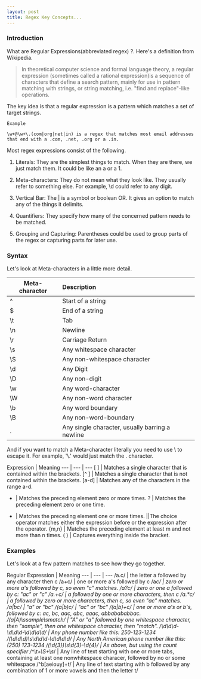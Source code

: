 ```yaml
---
layout: post
title: Regex Key Concepts...
---
```


### Introduction

What are Regular Expressions(abbreviated regex) ?. Here's a definition from Wikipedia.

>In theoretical computer science and formal language theory, a regular expression (sometimes called a rational expression)is a sequence of characters that define a search pattern,  mainly for use in pattern matching with strings, or string matching, i.e. "find and replace"-like operations.

  The key idea is that a regular expression is a pattern which matches a set of target strings.

    Example

    \w+@\w+\.(com|org|net|in) is a regex that matches most email addresses
    that end with a .com, .net, .org or a .in.

Most regex expressions consist of the following.

1. Literals: They are the simplest things to match. When they are there, we just match them. It could be like an a or a 1.
 
2. Meta-characters: They do not mean what they look like. They usually refer to something else. For example, \d could refer to any digit.

3. Vertical Bar: The &#124; is a symbol or boolean OR. It gives an option to match any of the things it delimits.

4. Quantifiers: They specify how many of the concerned pattern needs to be matched.

5. Grouping and Capturing: Parentheses could be used to group parts of the regex or capturing parts for later use.

### Syntax

Let's look at Meta-characters in a little more detail.

Meta-character  |	  Description
------ | :------
^	|   Start of a string
$	| End of a string
\t |	Tab
\n | Newline
\r | Carriage Return
\s |	Any whitespace character
\S | Any non-whitespace character
\d | Any Digit
\D | Any non-digit
\w | Any word-character
\W | Any non-word character
\b | Any word boundary
\B | Any non-word-boundary
. | Any single character, usually barring a newline

And if you want to match a Meta-character literally you need to use \ to escape it. For example, '\\.' would just match the . character.

Expression |	Meaning
--- | --- | ---
[ ] | Matches a single character that is contained within the brackets.
[^ ] | Matches a single character that is not contained within the brackets.
[a-d] | Matches any of the characters in the range a-d.
* |	Matches the preceding element zero or more times. 
? |	Matches the preceding element zero or one time.
+ |	Matches the preceding element one or more times.
&#124;|The choice operator matches either the expression before or the expression after the operator.
{m,n} |	Matches the preceding element at least m and not more than n times.
( ) |	Captures everything inside the bracket.

### Examples

Let's look at a few pattern matches to see how they go together.

Regular Expression |	Meaning
--- | --- | ---
/a.c/	| the letter a followed by any character then c
 /a+c/	| one or more a's followed by c
 /a*c/	| zero or more a's followed by c, so even "c" matches.
 /a?c/	| zero or one a followed by c: "ac" or "c"
 /a.+c/	| a followed by one or more characters, then c
 /a.\*c/	| a followed by zero or more characters, then c, so even "ac" matches.
/a&#124;bc/ | "a" or "bc"
 /(a&#124;b)c/	| "ac" or "bc"
 /(a&#124;b)+c/	| one or more a's or b's, followed by c: ac, bc, aac, abc, aaac, abbabababbac.
 /(a&#124;A)\ssample\smatch/	|   "A" or "a" followed by one whitespace character, then "sample", then one whitespace character, then "match".
/\d\d\d-\d\d\d-\d\d\d\d/	| Any phone number like this: 250-123-1234
/\(\d\d\d\)\s\d\d\d\-\d\d\d\d/	| Any North American phone number like this: (250) 123-1234
 /\(\d{3}\)\s\d{3}-\d{4}/	| As above, but using the count specifier
 /^\t+\S+\s*/ | Any line of text starting with one or more tabs, containing at least one nonwhitespace characer, followed by no or some whitespace
 /^b[aeiouy]+t/ | Any line of text starting with b followed by any combination of 1 or more vowels and then the letter t/


